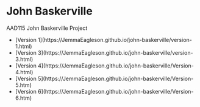 John Baskerville
================
AAD115 John Baskerville Project 



<ul>
<li>[Version 1](https://JemmaEagleson.github.io/john-baskerville/version-1.html)</li>
<li>[Version 3](https://JemmaEagleson.github.io/john-baskerville/version-3.html)</li>
<li>[Version 4](https://JemmaEagleson.github.io/john-baskerville/Version-4.html)</li>
<li>[Version 5](https://JemmaEagleson.github.io/john-baskerville/Version-5.htm) </li>
<li>[Version 6](https://JemmaEagleson.github.io/john-baskerville/Version-6.htm) </li>
